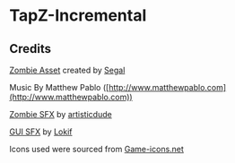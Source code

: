 # TapZ-Incremental

## Credits
[Zombie Asset](https://opengameart.org/content/mini-zombie) created by [Segal](https://opengameart.org/users/segel)

Music By Matthew Pablo ([http://www.matthewpablo.com](http://www.matthewpablo.com))

[Zombie SFX](https://opengameart.org/content/zombies-sound-pack) by [artisticdude](https://opengameart.org/users/artisticdude)

[GUI SFX](https://opengameart.org/content/gui-sound-effects) by [Lokif](https://opengameart.org/users/lokif)

Icons used were sourced from [Game-icons.net](https://game-icons.net)